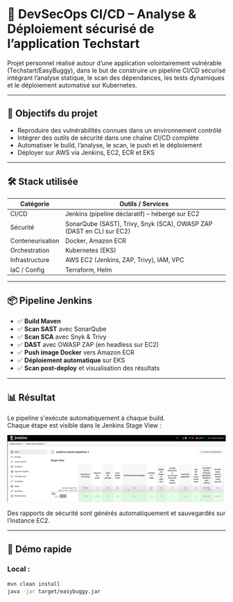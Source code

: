 # 🔐 DevSecOps CI/CD – Analyse & Déploiement sécurisé de l’application Techstart

Projet personnel réalisé autour d’une application volontairement vulnérable (Techstart/EasyBuggy), dans le but de construire un pipeline CI/CD sécurisé intégrant l’analyse statique, le scan des dépendances, les tests dynamiques et le déploiement automatisé sur Kubernetes.

---

## 🚀 Objectifs du projet

- Reproduire des vulnérabilités connues dans un environnement contrôlé
- Intégrer des outils de sécurité dans une chaîne CI/CD complète
- Automatiser le build, l’analyse, le scan, le push et le déploiement
- Déployer sur AWS via Jenkins, EC2, ECR et EKS

---

## 🛠️ Stack utilisée

| Catégorie         | Outils / Services                                                                 |
|-------------------|------------------------------------------------------------------------------------|
| CI/CD             | Jenkins (pipeline déclaratif) – hébergé sur EC2                                   |
| Sécurité          | SonarQube (SAST), Trivy, Snyk (SCA), OWASP ZAP (DAST en CLI sur EC2)              |
| Conteneurisation  | Docker, Amazon ECR                                                                |
| Orchestration     | Kubernetes (EKS)                                                                   |
| Infrastructure    | AWS EC2 (Jenkins, ZAP, Trivy), IAM, VPC                                            |
| IaC / Config      | Terraform, Helm                                                                    |

---

## 📦 Pipeline Jenkins

- ✅ **Build Maven**
- ✅ **Scan SAST** avec SonarQube
- ✅ **Scan SCA** avec Snyk & Trivy
- ✅ **DAST** avec OWASP ZAP (en headless sur EC2)
- ✅ **Push image Docker** vers Amazon ECR
- ✅ **Déploiement automatique** sur EKS
- ✅ **Scan post-deploy** et visualisation des résultats

---

## 📊 Résultat

Le pipeline s'exécute automatiquement à chaque build.  
Chaque étape est visible dans le Jenkins Stage View :

![stage-view](./jenkins-stage-view.png)

Des rapports de sécurité sont générés automatiquement et sauvegardés sur l’instance EC2.

---

## 🔗 Démo rapide

### Local :

```bash
mvn clean install
java -jar target/easybuggy.jar

